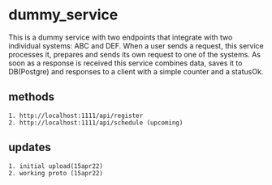 # dummy_service

This is a dummy service with two endpoints that integrate with two individual systems: ABC and DEF. When a user sends a request, this service processes it, prepares and sends its own request to one of the systems. As soon as a response is received this service combines data, saves it to DB(Postgre) and responses to a client with a simple counter and a statusOk.

## methods
    1. http://localhost:1111/api/register
    2. http://localhost:1111/api/schedule (upcoming)
## updates
    1. initial upload(15apr22)
    2. working proto (15apr22)